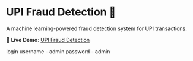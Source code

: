 # UPI Fraud Detection 🚀
A machine learning-powered fraud detection system for UPI transactions.

🚀 **Live Demo**: [UPI Fraud Detection](https://upi-fraud-detection.onrender.com)  

login
username - admin
password - admin
